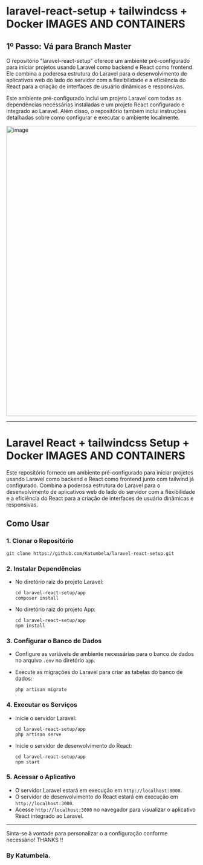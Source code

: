 # laravel-react-setup + tailwindcss + Docker IMAGES AND CONTAINERS
## 1º Passo: Vá para Branch Master 

O repositório "laravel-react-setup" oferece um ambiente pré-configurado para iniciar projetos usando Laravel como backend e React como frontend. Ele combina a poderosa estrutura do Laravel para o desenvolvimento de aplicativos web do lado do servidor com a flexibilidade e a eficiência do React para a criação de interfaces de usuário dinâmicas e responsivas.

Este ambiente pré-configurado inclui um projeto Laravel com todas as dependências necessárias instaladas e um projeto React configurado e integrado ao Laravel. Além disso, o repositório também inclui instruções detalhadas sobre como configurar e executar o ambiente localmente.

 <img width="768" alt="image" src="https://github.com/Katumbela/laravel-react-setup/assets/88532376/1f5afe59-bb2e-444d-9a14-c5abd4179693">


---

# Laravel React  + tailwindcss Setup + Docker IMAGES AND CONTAINERS

Este repositório fornece um ambiente pré-configurado para iniciar projetos usando Laravel como backend e React como frontend junto com tailwind já configurado. Combina a poderosa estrutura do Laravel para o desenvolvimento de aplicativos web do lado do servidor com a flexibilidade e a eficiência do React para a criação de interfaces de usuário dinâmicas e responsivas.

## Como Usar

### 1. Clonar o Repositório

```
git clone https://github.com/Katumbela/laravel-react-setup.git
```

### 2. Instalar Dependências

- No diretório raiz do projeto Laravel:

  ```
  cd laravel-react-setup/app
  composer install
  ```

- No diretório raiz do projeto App:

  ```
  cd laravel-react-setup/app
  npm install
  ```

### 3. Configurar o Banco de Dados

- Configure as variáveis de ambiente necessárias para o banco de dados no arquivo `.env` no diretório `app`.
- Execute as migrações do Laravel para criar as tabelas do banco de dados:

  ```
  php artisan migrate
  ```

### 4. Executar os Serviços

- Inicie o servidor Laravel:

  ```
  cd laravel-react-setup/app
  php artisan serve
  ```

- Inicie o servidor de desenvolvimento do React:

  ```
  cd laravel-react-setup/app
  npm start
  ```

### 5. Acessar o Aplicativo

- O servidor Laravel estará em execução em `http://localhost:8000`.
- O servidor de desenvolvimento do React estará em execução em `http://localhost:3000`.
- Acesse `http://localhost:3000` no navegador para visualizar o aplicativo React integrado ao Laravel.

---

Sinta-se à vontade para personalizar o a configuração conforme necessário!
THANKS !!
### By Katumbela.
